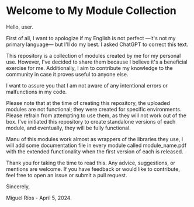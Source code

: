 # Welcome to My Module Collection

Hello, user.

First of all, I want to apologize if my English is not perfect —it's not my primary language— but I'll do my best. I asked ChatGPT to correct this text.

This repository is a collection of modules created by me for my personal use. However, I've decided to share them because I believe it's a beneficial exercise for me. Additionally, I aim to contribute my knowledge to the community in case it proves useful to anyone else.

I want to assure you that I am not aware of any intentional errors or malfunctions in my code.

Please note that at the time of creating this repository, the uploaded modules are not functional; they were created for specific environments. Please refrain from attempting to use them, as they will not work out of the box. I've initiated this repository to create standalone versions of each module, and eventually, they will be fully functional.

Manu of this modules work almost as wrappers of the libraries they use, I will add some documentation file in every module called module_name.pdf with the extended functionality when the first version of each is released.

Thank you for taking the time to read this. Any advice, suggestions, or mentions are welcome. If you have feedback or would like to contribute, feel free to open an issue or submit a pull request.

Sincerely,

Miguel Ríos - April 5, 2024.
